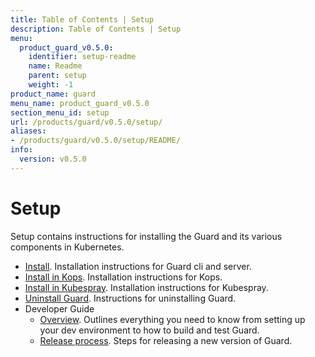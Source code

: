 ```yaml
---
title: Table of Contents | Setup
description: Table of Contents | Setup
menu:
  product_guard_v0.5.0:
    identifier: setup-readme
    name: Readme
    parent: setup
    weight: -1
product_name: guard
menu_name: product_guard_v0.5.0
section_menu_id: setup
url: /products/guard/v0.5.0/setup/
aliases:
- /products/guard/v0.5.0/setup/README/
info:
  version: v0.5.0
---
```


# Setup

Setup contains instructions for installing the Guard and its various components in Kubernetes.

- [Install](/products/guard/v0.5.0/setup/install). Installation instructions for Guard cli and server.
- [Install in Kops](/products/guard/v0.5.0/setup/install-kops). Installation instructions for Kops.
- [Install in Kubespray](/products/guard/v0.5.0/setup/install-kubespray). Installation instructions for Kubespray.
- [Uninstall Guard](/products/guard/v0.5.0/setup/uninstall). Instructions for uninstalling Guard.
- Developer Guide
  - [Overview](/products/guard/v0.5.0/setup/developer-guide/overview). Outlines everything you need to know from setting up your dev environment to how to build and test Guard.
  - [Release process](/products/guard/v0.5.0/setup/developer-guide/release). Steps for releasing a new version of Guard.
